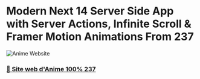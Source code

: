 # Modern Next 14 Server Side App with Server Actions, Infinite Scroll & Framer Motion Animations From 237

![Anime Website](https://ibb.co/Jj50hH6)

### [🌟 Site web d'Anime 100% 237]()

